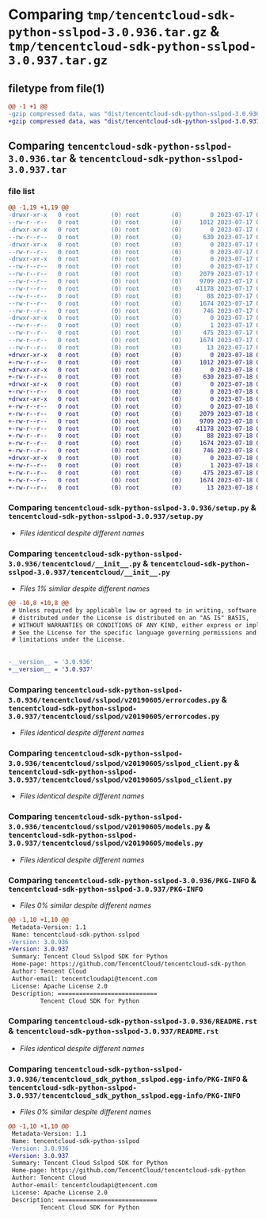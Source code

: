 # Comparing `tmp/tencentcloud-sdk-python-sslpod-3.0.936.tar.gz` & `tmp/tencentcloud-sdk-python-sslpod-3.0.937.tar.gz`

## filetype from file(1)

```diff
@@ -1 +1 @@
-gzip compressed data, was "dist/tencentcloud-sdk-python-sslpod-3.0.936.tar", last modified: Mon Jul 17 00:34:33 2023, max compression
+gzip compressed data, was "dist/tencentcloud-sdk-python-sslpod-3.0.937.tar", last modified: Tue Jul 18 00:30:26 2023, max compression
```

## Comparing `tencentcloud-sdk-python-sslpod-3.0.936.tar` & `tencentcloud-sdk-python-sslpod-3.0.937.tar`

### file list

```diff
@@ -1,19 +1,19 @@
-drwxr-xr-x   0 root         (0) root         (0)        0 2023-07-17 00:34:33.000000 tencentcloud-sdk-python-sslpod-3.0.936/
--rw-r--r--   0 root         (0) root         (0)     1012 2023-07-17 00:34:33.000000 tencentcloud-sdk-python-sslpod-3.0.936/setup.py
-drwxr-xr-x   0 root         (0) root         (0)        0 2023-07-17 00:34:33.000000 tencentcloud-sdk-python-sslpod-3.0.936/tencentcloud/
--rw-r--r--   0 root         (0) root         (0)      630 2023-07-17 00:34:33.000000 tencentcloud-sdk-python-sslpod-3.0.936/tencentcloud/__init__.py
-drwxr-xr-x   0 root         (0) root         (0)        0 2023-07-17 00:34:33.000000 tencentcloud-sdk-python-sslpod-3.0.936/tencentcloud/sslpod/
--rw-r--r--   0 root         (0) root         (0)        0 2023-07-17 00:34:33.000000 tencentcloud-sdk-python-sslpod-3.0.936/tencentcloud/sslpod/__init__.py
-drwxr-xr-x   0 root         (0) root         (0)        0 2023-07-17 00:34:33.000000 tencentcloud-sdk-python-sslpod-3.0.936/tencentcloud/sslpod/v20190605/
--rw-r--r--   0 root         (0) root         (0)        0 2023-07-17 00:34:33.000000 tencentcloud-sdk-python-sslpod-3.0.936/tencentcloud/sslpod/v20190605/__init__.py
--rw-r--r--   0 root         (0) root         (0)     2079 2023-07-17 00:34:33.000000 tencentcloud-sdk-python-sslpod-3.0.936/tencentcloud/sslpod/v20190605/errorcodes.py
--rw-r--r--   0 root         (0) root         (0)     9709 2023-07-17 00:34:33.000000 tencentcloud-sdk-python-sslpod-3.0.936/tencentcloud/sslpod/v20190605/sslpod_client.py
--rw-r--r--   0 root         (0) root         (0)    41178 2023-07-17 00:34:33.000000 tencentcloud-sdk-python-sslpod-3.0.936/tencentcloud/sslpod/v20190605/models.py
--rw-r--r--   0 root         (0) root         (0)       88 2023-07-17 00:34:33.000000 tencentcloud-sdk-python-sslpod-3.0.936/setup.cfg
--rw-r--r--   0 root         (0) root         (0)     1674 2023-07-17 00:34:33.000000 tencentcloud-sdk-python-sslpod-3.0.936/PKG-INFO
--rw-r--r--   0 root         (0) root         (0)      746 2023-07-17 00:34:33.000000 tencentcloud-sdk-python-sslpod-3.0.936/README.rst
-drwxr-xr-x   0 root         (0) root         (0)        0 2023-07-17 00:34:33.000000 tencentcloud-sdk-python-sslpod-3.0.936/tencentcloud_sdk_python_sslpod.egg-info/
--rw-r--r--   0 root         (0) root         (0)        1 2023-07-17 00:34:33.000000 tencentcloud-sdk-python-sslpod-3.0.936/tencentcloud_sdk_python_sslpod.egg-info/dependency_links.txt
--rw-r--r--   0 root         (0) root         (0)      475 2023-07-17 00:34:33.000000 tencentcloud-sdk-python-sslpod-3.0.936/tencentcloud_sdk_python_sslpod.egg-info/SOURCES.txt
--rw-r--r--   0 root         (0) root         (0)     1674 2023-07-17 00:34:33.000000 tencentcloud-sdk-python-sslpod-3.0.936/tencentcloud_sdk_python_sslpod.egg-info/PKG-INFO
--rw-r--r--   0 root         (0) root         (0)       13 2023-07-17 00:34:33.000000 tencentcloud-sdk-python-sslpod-3.0.936/tencentcloud_sdk_python_sslpod.egg-info/top_level.txt
+drwxr-xr-x   0 root         (0) root         (0)        0 2023-07-18 00:30:26.000000 tencentcloud-sdk-python-sslpod-3.0.937/
+-rw-r--r--   0 root         (0) root         (0)     1012 2023-07-18 00:30:26.000000 tencentcloud-sdk-python-sslpod-3.0.937/setup.py
+drwxr-xr-x   0 root         (0) root         (0)        0 2023-07-18 00:30:26.000000 tencentcloud-sdk-python-sslpod-3.0.937/tencentcloud/
+-rw-r--r--   0 root         (0) root         (0)      630 2023-07-18 00:30:26.000000 tencentcloud-sdk-python-sslpod-3.0.937/tencentcloud/__init__.py
+drwxr-xr-x   0 root         (0) root         (0)        0 2023-07-18 00:30:26.000000 tencentcloud-sdk-python-sslpod-3.0.937/tencentcloud/sslpod/
+-rw-r--r--   0 root         (0) root         (0)        0 2023-07-18 00:30:26.000000 tencentcloud-sdk-python-sslpod-3.0.937/tencentcloud/sslpod/__init__.py
+drwxr-xr-x   0 root         (0) root         (0)        0 2023-07-18 00:30:26.000000 tencentcloud-sdk-python-sslpod-3.0.937/tencentcloud/sslpod/v20190605/
+-rw-r--r--   0 root         (0) root         (0)        0 2023-07-18 00:30:26.000000 tencentcloud-sdk-python-sslpod-3.0.937/tencentcloud/sslpod/v20190605/__init__.py
+-rw-r--r--   0 root         (0) root         (0)     2079 2023-07-18 00:30:26.000000 tencentcloud-sdk-python-sslpod-3.0.937/tencentcloud/sslpod/v20190605/errorcodes.py
+-rw-r--r--   0 root         (0) root         (0)     9709 2023-07-18 00:30:26.000000 tencentcloud-sdk-python-sslpod-3.0.937/tencentcloud/sslpod/v20190605/sslpod_client.py
+-rw-r--r--   0 root         (0) root         (0)    41178 2023-07-18 00:30:26.000000 tencentcloud-sdk-python-sslpod-3.0.937/tencentcloud/sslpod/v20190605/models.py
+-rw-r--r--   0 root         (0) root         (0)       88 2023-07-18 00:30:26.000000 tencentcloud-sdk-python-sslpod-3.0.937/setup.cfg
+-rw-r--r--   0 root         (0) root         (0)     1674 2023-07-18 00:30:26.000000 tencentcloud-sdk-python-sslpod-3.0.937/PKG-INFO
+-rw-r--r--   0 root         (0) root         (0)      746 2023-07-18 00:30:26.000000 tencentcloud-sdk-python-sslpod-3.0.937/README.rst
+drwxr-xr-x   0 root         (0) root         (0)        0 2023-07-18 00:30:26.000000 tencentcloud-sdk-python-sslpod-3.0.937/tencentcloud_sdk_python_sslpod.egg-info/
+-rw-r--r--   0 root         (0) root         (0)        1 2023-07-18 00:30:26.000000 tencentcloud-sdk-python-sslpod-3.0.937/tencentcloud_sdk_python_sslpod.egg-info/dependency_links.txt
+-rw-r--r--   0 root         (0) root         (0)      475 2023-07-18 00:30:26.000000 tencentcloud-sdk-python-sslpod-3.0.937/tencentcloud_sdk_python_sslpod.egg-info/SOURCES.txt
+-rw-r--r--   0 root         (0) root         (0)     1674 2023-07-18 00:30:26.000000 tencentcloud-sdk-python-sslpod-3.0.937/tencentcloud_sdk_python_sslpod.egg-info/PKG-INFO
+-rw-r--r--   0 root         (0) root         (0)       13 2023-07-18 00:30:26.000000 tencentcloud-sdk-python-sslpod-3.0.937/tencentcloud_sdk_python_sslpod.egg-info/top_level.txt
```

### Comparing `tencentcloud-sdk-python-sslpod-3.0.936/setup.py` & `tencentcloud-sdk-python-sslpod-3.0.937/setup.py`

 * *Files identical despite different names*

### Comparing `tencentcloud-sdk-python-sslpod-3.0.936/tencentcloud/__init__.py` & `tencentcloud-sdk-python-sslpod-3.0.937/tencentcloud/__init__.py`

 * *Files 1% similar despite different names*

```diff
@@ -10,8 +10,8 @@
 # Unless required by applicable law or agreed to in writing, software
 # distributed under the License is distributed on an "AS IS" BASIS,
 # WITHOUT WARRANTIES OR CONDITIONS OF ANY KIND, either express or implied.
 # See the License for the specific language governing permissions and
 # limitations under the License.
 
 
-__version__ = '3.0.936'
+__version__ = '3.0.937'
```

### Comparing `tencentcloud-sdk-python-sslpod-3.0.936/tencentcloud/sslpod/v20190605/errorcodes.py` & `tencentcloud-sdk-python-sslpod-3.0.937/tencentcloud/sslpod/v20190605/errorcodes.py`

 * *Files identical despite different names*

### Comparing `tencentcloud-sdk-python-sslpod-3.0.936/tencentcloud/sslpod/v20190605/sslpod_client.py` & `tencentcloud-sdk-python-sslpod-3.0.937/tencentcloud/sslpod/v20190605/sslpod_client.py`

 * *Files identical despite different names*

### Comparing `tencentcloud-sdk-python-sslpod-3.0.936/tencentcloud/sslpod/v20190605/models.py` & `tencentcloud-sdk-python-sslpod-3.0.937/tencentcloud/sslpod/v20190605/models.py`

 * *Files identical despite different names*

### Comparing `tencentcloud-sdk-python-sslpod-3.0.936/PKG-INFO` & `tencentcloud-sdk-python-sslpod-3.0.937/PKG-INFO`

 * *Files 0% similar despite different names*

```diff
@@ -1,10 +1,10 @@
 Metadata-Version: 1.1
 Name: tencentcloud-sdk-python-sslpod
-Version: 3.0.936
+Version: 3.0.937
 Summary: Tencent Cloud Sslpod SDK for Python
 Home-page: https://github.com/TencentCloud/tencentcloud-sdk-python
 Author: Tencent Cloud
 Author-email: tencentcloudapi@tencent.com
 License: Apache License 2.0
 Description: ============================
         Tencent Cloud SDK for Python
```

### Comparing `tencentcloud-sdk-python-sslpod-3.0.936/README.rst` & `tencentcloud-sdk-python-sslpod-3.0.937/README.rst`

 * *Files identical despite different names*

### Comparing `tencentcloud-sdk-python-sslpod-3.0.936/tencentcloud_sdk_python_sslpod.egg-info/PKG-INFO` & `tencentcloud-sdk-python-sslpod-3.0.937/tencentcloud_sdk_python_sslpod.egg-info/PKG-INFO`

 * *Files 0% similar despite different names*

```diff
@@ -1,10 +1,10 @@
 Metadata-Version: 1.1
 Name: tencentcloud-sdk-python-sslpod
-Version: 3.0.936
+Version: 3.0.937
 Summary: Tencent Cloud Sslpod SDK for Python
 Home-page: https://github.com/TencentCloud/tencentcloud-sdk-python
 Author: Tencent Cloud
 Author-email: tencentcloudapi@tencent.com
 License: Apache License 2.0
 Description: ============================
         Tencent Cloud SDK for Python
```

